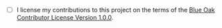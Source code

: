 - [ ] I license my contributions to this project on the terms of the [Blue Oak Contributor License Version 1.0.0](https://blueoakcouncil.org/contributor/1.0.0).
